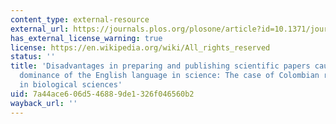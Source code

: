 ```yaml
---
content_type: external-resource
external_url: https://journals.plos.org/plosone/article?id=10.1371/journal.pone.0238372
has_external_license_warning: true
license: https://en.wikipedia.org/wiki/All_rights_reserved
status: ''
title: 'Disadvantages in preparing and publishing scientific papers caused by the
  dominance of the English language in science: The case of Colombian researchers
  in biological sciences'
uid: 7a44ace6-06d5-4688-9de1-326f046560b2
wayback_url: ''
---
```

